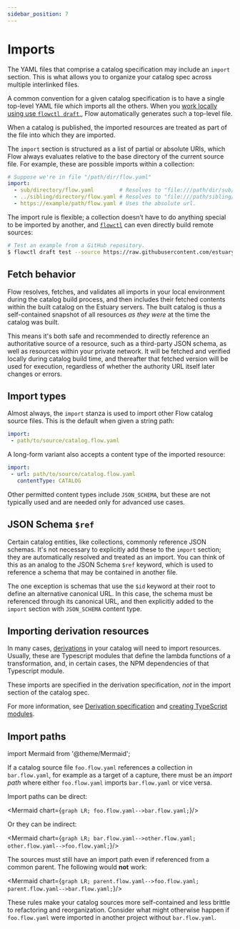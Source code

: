 ```yaml
---
sidebar_position: 7
---
```

# Imports

The YAML files that comprise a catalog specification may include an `import` section.
This is what allows you to organize your catalog spec across multiple
interlinked files.

A common convention for a given catalog specification is to have a single top-level YAML
file which imports all the others.
When you [work locally using use `flowctl draft`,](../concepts/flowctl.md#working-with-drafts),
Flow automatically generates such a top-level file.

When a catalog is published, the imported resources are treated as part of the file
into which they are imported.

The `import` section is structured as a list of partial or absolute URIs,
which Flow always evaluates relative to the base directory of the current source file.
For example, these are possible imports within a collection:

```yaml
# Suppose we're in file "/path/dir/flow.yaml"
import:
  - sub/directory/flow.yaml        # Resolves to "file:///path/dir/sub/directory/flow.yaml".
  - ../sibling/directory/flow.yaml # Resolves to "file:///path/sibling/directory/flow.yaml".
  - https://example/path/flow.yaml # Uses the absolute url.
```

The import rule is flexible; a collection doesn’t have to do anything special
to be imported by another,
and [`flowctl`](flowctl.md) can even directly build remote sources:

```bash
# Test an example from a GitHub repository.
$ flowctl draft test --source https://raw.githubusercontent.com/estuary/flow-template/main/word-counts.flow.yaml
```

## Fetch behavior

Flow resolves, fetches, and validates all imports in your local environment during the catalog build process,
and then includes their fetched contents within the built catalog on the Estuary servers.
The built catalog is thus a self-contained snapshot of all resources
_as they were_ at the time the catalog was built.

This means it's both safe and recommended to directly reference
an authoritative source of a resource, such as a third-party JSON schema, as well as resources within your private network.
It will be fetched and verified locally during catalog build time,
and thereafter that fetched version will be used for execution,
regardless of whether the authority URL itself later changes or errors.

## Import types

Almost always, the `import` stanza is used to import other Flow
catalog source files.
This is the default when given a string path:

```yaml
import:
 - path/to/source/catalog.flow.yaml
```

A long-form variant also accepts a content type of the imported resource:

```yaml
import:
 - url: path/to/source/catalog.flow.yaml
   contentType: CATALOG
```

Other permitted content types include `JSON_SCHEMA`,
but these are not typically used and are needed only for advanced use cases.

## JSON Schema `$ref`

Certain catalog entities, like collections, commonly reference JSON schemas.
It's not necessary to explicitly add these to the `import` section;
they are automatically resolved and treated as an import.
You can think of this as an analog to the JSON Schema `$ref` keyword,
which is used to reference a schema that may
be contained in another file.

The one exception is schemas that use the `$id` keyword
at their root to define an alternative canonical URL.
In this case, the schema must be referenced through its canonical URL,
and then explicitly added to the `import` section
with `JSON_SCHEMA` content type.

## Importing derivation resources

In many cases, [derivations](./derivations.md) in your catalog will need to import resources.
Usually, these are Typescript modules that define the lambda functions of a transformation,
and, in certain cases, the NPM dependencies of that Typescript module.

These imports are specified in the derivation specification, _not_ in the import section of the catalog spec.

For more information, see [Derivation specification](./derivations.md#specification) and [creating TypeScript modules](./derivations.md#creating-typescript-modules).

## Import paths

import Mermaid from '@theme/Mermaid';

If a catalog source file `foo.flow.yaml` references a collection in `bar.flow.yaml`,
for example as a target of a capture,
there must be an _import path_ where either `foo.flow.yaml`
imports `bar.flow.yaml` or vice versa.

Import paths can be direct:

<Mermaid chart={`
	graph LR;
		foo.flow.yaml-->bar.flow.yaml;
`}/>

Or they can be indirect:

<Mermaid chart={`
	graph LR;
		bar.flow.yaml-->other.flow.yaml;
        other.flow.yaml-->foo.flow.yaml;
`}/>

The sources must still have an import path
even if referenced from a common parent.
The following would **not** work:

<Mermaid chart={`
	graph LR;
		parent.flow.yaml-->foo.flow.yaml;
		parent.flow.yaml-->bar.flow.yaml;
`}/>

These rules make your catalog sources more self-contained
and less brittle to refactoring and reorganization.
Consider what might otherwise happen if `foo.flow.yaml`
were imported in another project without `bar.flow.yaml`.